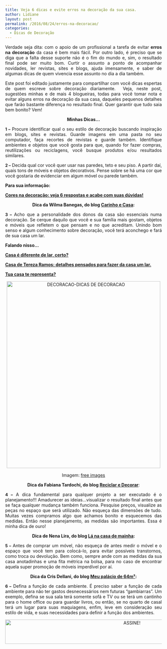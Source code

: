 ```yaml
---
title: Veja 6 dicas e evite erros na decoração da sua casa.
author: Lidiane
layout: post
permalink: /2016/08/24/erros-na-decoracao/
categories:
  - Dicas de Decoração
---
```

<p style="text-align: justify;">
  Verdade seja dita: com o apoio de um profissional a tarefa de evitar <strong>erros na decoração</strong> da casa é bem mais fácil. Por outro lado, é preciso que se diga que a falta desse suporte não é o fim do mundo e, sim, o resultado final pode ser muito bom. Curtir o assunto a ponto de acompanhar novidades, ler revistas, sites e blogs, ajuda imensamente, e saber de algumas dicas de quem vivencia esse assunto no dia a dia também.
</p>

<p style="text-align: justify;" align="justify">
  Este post foi editado justamente para compartilhar com você dicas espertas de quem escreve sobre decoração diariamente.  Veja, neste post, sugestões minhas e de mais 4 blogueiras, todas para você tomar nota e evitar alguns erros na decoração da sua casa, daqueles pequenos detalhes que farão bastante diferença no resultado final. Quer garantir que tudo saia bem bonito? Vem!
</p>

<p style="text-align: center;" align="justify">
  <strong>Minhas Dicas&#8230;</strong>
</p>

<p align="justify">
  <strong><span style="font-size: small;">1 –</span></strong> Procure identificar qual o seu estilo de decoração buscando inspiração em blogs, sites e revistas. Guarde imagens em uma pasta no seu computador, faça recortes de revistas e guarde também. Identifique ambientes e objetos que você gosta para que, quando for fazer compras, reutilizações ou reciclagens, você busque produtos e/ou resultados similares.
</p>

<p align="justify">
  <strong><span style="font-size: small;">2 –</span></strong> Decida qual cor você quer usar nas paredes, teto e seu piso. A partir daí, quais tons de móveis e objetos decorativos. Pense sobre se há uma cor que você gostaria de evidenciar em algum móvel ou parede também.
</p>

<p align="justify">
  <strong>Para sua informação:</strong>
</p>

<p align="justify">
  <a href="http://www.bichafemea.com/2014/02/13/cores-na-decoracao/" target="_blank" rel="noopener noreferrer"><strong>Cores na decoração: veja 6 respostas e acabe com suas dúvidas!</strong></a>
</p>

<p style="text-align: center;" align="justify">
  <strong>Dica da Wilma Banegas, do blog <a href="http://carinhoecasa.blogspot.com.br/" target="_blank" rel="noopener noreferrer">Carinho e Casa</a>:</strong>
</p>

<p style="text-align: justify;" align="center">
  <strong><span style="font-size: small;">3 –</span></strong> Acho que a personalidade dos donos da casa são essenciais numa decoração. Se cerque daquilo que você e sua família mais gostam, objetos e móveis que refletem o que pensam e no que acreditam. Unindo bom senso e algum conhecimento sobre decoração, você terá aconchego e fará de sua casa um lar.
</p>

<p align="justify">
  <strong>Falando nisso…</strong>
</p>

<p align="justify">
  <a href="http://www.bichafemea.com/2013/08/07/casa-lar-decoracao/" target="_blank" rel="noopener noreferrer"><strong>Casa é diferente de lar, certo?</strong></a>
</p>

<p align="justify">
  <a href="http://www.decoracaodacasa.com/decoracao-da-casa/" target="_blank" rel="noopener noreferrer"><strong>Casa de Tereza Ramos: detalhes pensados para fazer da casa um lar.</strong></a>
</p>

<p align="justify">
  <a href="http://www.bichafemea.com/2014/05/15/tua-casa-te-representa/" target="_blank" rel="noopener noreferrer"><strong>Tua casa te representa?</strong></a>
</p>

<p align="center">
  <img class="alignnone size-full wp-image-12833" src="https://www.trololodemulher.com.br/2016/08/DECORACAO-DICAS-DE-DECORACAO.jpg" alt="DECORACAO-DICAS DE DECORACAO" width="494" height="600" />
</p>

<p align="center">
  Imagem: <a href="http://www.freeimages.com/" target="_blank" rel="noopener noreferrer">free images</a>
</p>

<p align="center">
  <strong>Dica da Fabiana Tardochi, do blog <a href="http://www.reciclaredecorar.com/" target="_blank" rel="noopener noreferrer">Reciclar e Decorar</a></strong>:
</p>

<p style="text-align: justify;">
  <strong><span style="font-size: small;">4 –</span></strong> A dica fundamental para qualquer projeto a ser executado é o planejamento!!! Amadurecer as ideias&#8230;visualizar o resultado final antes que se faça qualquer mudança também funciona. Pesquise preços, visualize as peças no espaço que será utilizado. Não esqueça das dimensões de tudo. Muitas vezes compramos algo que achamos bonito e esquecemos das medidas. Então nesse planejamento, as medidas são importantes. Essa é minha dica de ouro!
</p>

<p style="text-align: center;">
  <strong>Dica de Nena Lira, do blog <a href="http://lanacasademainha.blogspot.com.br/" target="_blank" rel="noopener noreferrer">Lá na casa de mainha</a>:</strong>
</p>

<p align="justify">
  <strong><span style="font-size: small;">5 –</span></strong> Antes de comprar um móvel, não esqueça de antes medir o móvel e o espaço que você tem para colocá-lo, para evitar possíveis transtornos, como troca ou devolução. Bem como, sempre ande com as medidas da sua casa anotadinhas e uma fita métrica na bolsa, para no caso de encontrar aquela super promoção de móveis imperdível por aí.
</p>

<p style="text-align: center;" align="justify">
  <strong>Dica da Cris Dellani, do blog <a href="http://meupalaciode64m.blogspot.com.br/" target="_blank" rel="noopener noreferrer">Meu palácio de 64m²</a>:</strong>
</p>

<p style="text-align: justify;" align="center">
  <strong><span style="font-size: small;">6 –</span></strong> Defina a função de cada ambiente. É preciso saber a função de cada ambiente para não ter gastos desnecessários nem futuras &#8220;gambiarras&#8221;. Um exemplo, defina se sua sala terá somente sofá e TV ou se terá um cantinho para o home office ou para guardar livros, ou então, se no quarto de casal terá um lugar para suas maquiagens, enfim, leve em consideração seu estilo de vida, e suas necessidades para definir a função dos ambientes.
</p>

<p align="center">
  <a href="http://feedburner.google.com/fb/a/mailverify?uri=blogBichaFemea&loc=en_US" target="_blank" rel="noopener noreferrer"><img class="alignnone size-full wp-image-10439" src="https://www.trololodemulher.com.br/2014/09/ASSINE.png" alt="ASSINE!" width="800" height="78" /></a>
</p>